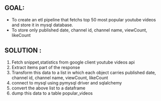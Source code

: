 ## GOAL:


* To create an etl pipeline that fetchs top 50 most popular youtube videos and store it in mysql database.
* To store only published date, channel id, channel name, viewCount, likeCount 

## SOLUTION :

1. Fetch snippet,statistics from google client youtube videos api
2. Extract items part of the response
3. Transform this data to a list in which each object carries published date, channel id, channel name, viewCount, likeCount 
4. connect to mysql using pymysql driver and sqlalchemy
5. convert the above list to a dataframe
6. dump this data to a table popular_videos



